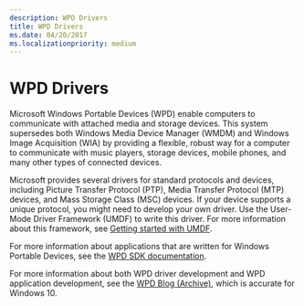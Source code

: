 ```yaml
---
description: WPD Drivers
title: WPD Drivers
ms.date: 04/20/2017
ms.localizationpriority: medium
---
```


# WPD Drivers

Microsoft Windows Portable Devices (WPD) enable computers to communicate with attached media and storage devices. This system supersedes both Windows Media Device Manager (WMDM) and Windows Image Acquisition (WIA) by providing a flexible, robust way for a computer to communicate with music players, storage devices, mobile phones, and many other types of connected devices.

Microsoft provides several drivers for standard protocols and devices, including Picture Transfer Protocol (PTP), Media Transfer Protocol (MTP) devices, and Mass Storage Class (MSC) devices. If your device supports a unique protocol, you might need to develop your own driver. Use the User-Mode Driver Framework (UMDF) to write this driver. For more information about this framework, see [Getting started with UMDF](../wdf/getting-started-with-umdf-version-2.md).

For more information about applications that are written for Windows Portable Devices, see the [WPD SDK documentation](/windows/win32/windows-portable-devices).

For more information about both WPD driver development and WPD application development, see the [WPD Blog (Archive)](https://docs.microsoft.com/archive/blogs/wpdblog/), which is accurate for Windows 10.
